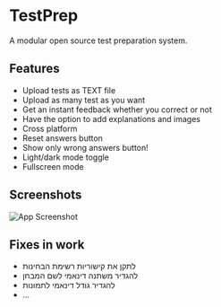 # TestPrep

A modular open source test preparation system.

## Features

- Upload tests as TEXT file
- Upload as many test as you want
- Get an instant feedback whether you correct or not
- Have the option to add explanations and images
- Cross platform
- Reset answers button
- Show only wrong answers button!
- Light/dark mode toggle
- Fullscreen mode

## Screenshots

![App Screenshot](https://gcdnb.pbrd.co/images/aptqlx5kG7sZ.jpg?raw=true)

## Fixes in work

- לתקן את קישוריות רשימת הבחינות
- להגדיר משתנה דינאמי לשם המבחן
- להגדיר גודל דינאמי לתמונות
- ...
